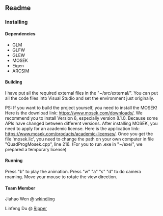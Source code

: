 ## Readme

### Installing
#### Dependencies
* GLM
* GLFW
* GLEW
* MOSEK
* Eigen
* ARCSIM

#### Building
I have put all the required external files in the "~/src/external/". You can put all the code files into Visual Studio and set the environment just originally.

PS: If you want to build the project yourself, you need to install the MOSEK! 
Here is the download link: https://www.mosek.com/downloads/. We recommend you to install Version 8, especially version 8.1.0. Because some APIs have changed between different versions. After installing MOSEK, you need to apply for an academic license. Here is the application link: https://www.mosek.com/products/academic-licenses/. Once you get the file 'mosek.lic', you need to change the path on your own computer in file "QuadProgMosek.cpp", line 216. (For you to run .exe in "~/exe/", we prepared a temporary license)

#### Running
Press "b" to play the animation.
Press "w" "a" "s" "d" to do camera roaming.
Move your mouse to rotate the view direction. 

#### Team Member
Jiahao Wen @ [wkindling](https://github.com/wkindling)

Linfeng Du @ [Ripper](https://github.com/RipperJ) 
